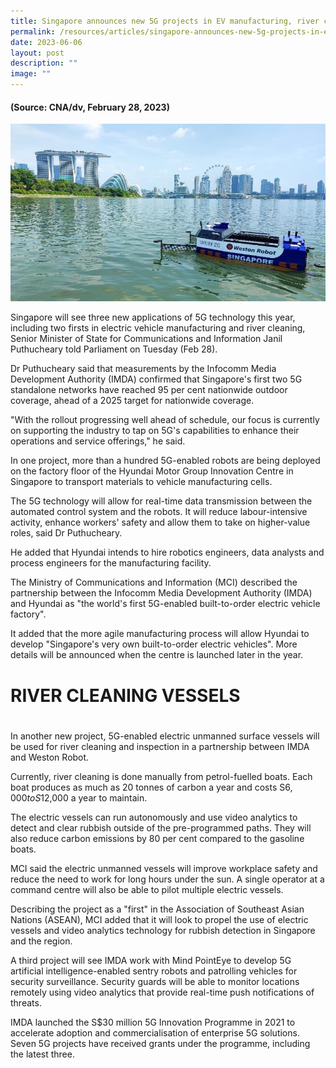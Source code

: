 ```yaml
---
title: Singapore announces new 5G projects in EV manufacturing, river cleaning
permalink: /resources/articles/singapore-announces-new-5g-projects-in-ev-manufacturing/
date: 2023-06-06
layout: post
description: ""
image: ""
---
```

#### (Source: CNA/dv, February 28, 2023)

![robot clearning river](/images/articles/weston_robot.jfif)

Singapore will see three new applications of 5G technology this year, including two firsts in electric vehicle manufacturing and river cleaning, Senior Minister of State for Communications and Information Janil Puthucheary told Parliament on Tuesday (Feb 28).

Dr Puthucheary said that measurements by the Infocomm Media Development Authority (IMDA) confirmed that Singapore's first two 5G standalone networks have reached 95 per cent nationwide outdoor coverage, ahead of a 2025 target for nationwide coverage.

"With the rollout progressing well ahead of schedule, our focus is currently on supporting the industry to tap on 5G's capabilities to enhance their operations and service offerings," he said.

In one project, more than a hundred 5G-enabled robots are being deployed on the factory floor of the Hyundai Motor Group Innovation Centre in Singapore to transport materials to vehicle manufacturing cells.

The 5G technology will allow for real-time data transmission between the automated control system and the robots. It will reduce labour-intensive activity, enhance workers' safety and allow them to take on higher-value roles, said Dr Puthucheary.

He added that Hyundai intends to hire robotics engineers, data analysts and process engineers for the manufacturing facility.

The Ministry of Communications and Information (MCI) described the partnership between the Infocomm Media Development Authority (IMDA) and Hyundai as "the world's first 5G-enabled built-to-order electric vehicle factory".

It added that the more agile manufacturing process will allow Hyundai to develop "Singapore's very own built-to-order electric vehicles". More details will be announced when the centre is launched later in the year.

# RIVER CLEANING VESSELS
# 
In another new project, 5G-enabled electric unmanned surface vessels will be used for river cleaning and inspection in a partnership between IMDA and Weston Robot.

Currently, river cleaning is done manually from petrol-fuelled boats. Each boat produces as much as 20 tonnes of carbon a year and costs S$6,000 to S$12,000 a year to maintain.

The electric vessels can run autonomously and use video analytics to detect and clear rubbish outside of the pre-programmed paths. They will also reduce carbon emissions by 80 per cent compared to the gasoline boats.

MCI said the electric unmanned vessels will improve workplace safety and reduce the need to work for long hours under the sun. A single operator at a command centre will also be able to pilot multiple electric vessels.

Describing the project as a "first" in the Association of Southeast Asian Nations (ASEAN), MCI added that it will look to propel the use of electric vessels and video analytics technology for rubbish detection in Singapore and the region.

A third project will see IMDA work with Mind PointEye to develop 5G artificial intelligence-enabled sentry robots and patrolling vehicles for security surveillance. Security guards will be able to monitor locations remotely using video analytics that provide real-time push notifications of threats.

IMDA launched the S$30 million 5G Innovation Programme in 2021 to accelerate adoption and commercialisation of enterprise 5G solutions. Seven 5G projects have received grants under the programme, including the latest three.